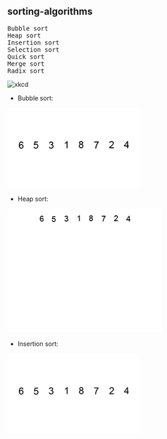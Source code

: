 ## sorting-algorithms
<pre>
Bubble sort
Heap sort
Insertion sort
Selection sort
Quick sort
Merge sort
Radix sort 
</pre>
![xkcd](https://imgs.xkcd.com/comics/algorithms.png "xkcd")

* Bubble sort:

![Bubble sort](https://github.com/bayramcicek/mini-programs/blob/master/sorting-algorithms/bubble-sort-example-300px.gif "Bubble sort")

* Heap sort:

![Heap sort](https://github.com/bayramcicek/mini-programs/blob/master/sorting-algorithms/heap-sort-example-300px.gif "Heap sort")

* Insertion sort:

![Insertion sort](https://github.com/bayramcicek/mini-programs/blob/master/sorting-algorithms/insertion-sort-example-300px.gif "Insertion sort")

